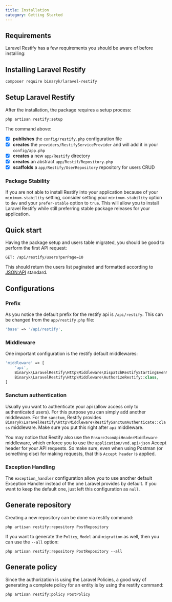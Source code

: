 ```yaml
---
title: Installation 
category: Getting Started
---
```


## Requirements

Laravel Restify has a few requirements you should be aware of before installing:

<list :items="['Composer', 'Laravel Framework >= 7.0']">
</list>

## Installing Laravel Restify

```bash
composer require binaryk/laravel-restify
```

## Setup Laravel Restify

After the installation, the package requires a setup process:

```shell script
php artisan restify:setup
```

The command above:

- [x] **publishes** the `config/restify.php` configuration file
- [x] **creates** the `providers/RestifyServiceProvider` and will add it in your `config/app.php`
- [x] **creates** a new `app/Restify` directory
- [x] **creates** an abstract `app/Restif/Repository.php`
- [x] **scaffolds** a `app/Restify/UserRepository` repository for users CRUD

### Package Stability

<alert>

If you are not able to install Restify into your application because of your `minimum-stability` setting, consider
setting your `minimum-stability` option to `dev` and your `prefer-stable` option to `true`. This will allow you to
install Laravel Restify while still preferring stable package releases for your application.

</alert>

## Quick start

Having the package setup and users table migrated, you should be good to perform the first API request:

```http request
GET: /api/restify/users?perPage=10
```

This should return the users list paginated and formatted according to [JSON:API](https://jsonapi.org/format/) standard.

## Configurations

### Prefix

As you notice the default prefix for the restify api is `/api/restify`. This can be changed from the `app/restify.php`
file:

```php
'base' => '/api/restify',
```

### Middleware

One important configuration is the restify default middlewares:

```php
'middleware' => [
    'api',
    Binaryk\LaravelRestify\Http\Middleware\DispatchRestifyStartingEvent::class,
    Binaryk\LaravelRestify\Http\Middleware\AuthorizeRestify::class,
]
```

### Sanctum authentication

Usually you want to authenticate your api (allow access only to authenticated users). For this purpose you can simply
add another middleware. For the `sanctum`, Restify
provides `Binaryk\LaravelRestify\Http\Middleware\RestifySanctumAuthenticate::class` middleware. Make sure you put this
right after `api` middleware.

You may notice that Restify also use the `EnsureJsonApiHeaderMiddleware` middleware, which enforce you to use
the `application/vnd.api+json` Accept header for your API requests. So make sure, even when using Postman (or something
else) for making requests, that this `Accept header` is applied.

### Exception Handling

The `exception_handler` configuration allow you to use another default Exception Handler instead of the one Laravel
provides by default. If you want to keep the default one, just left this configuration as `null`.

## Generate repository

Creating a new repository can be done via restify command:

```shell script
php artisan restify:repository PostRepository
```

If you want to generate the `Policy`, `Model` and `migration` as well, then you can use the `--all` option:

```shell script
php artisan restify:repository PostRepository --all
```

## Generate policy

Since the authorization is using the Laravel Policies, a good way of generating a complete policy for an entity is by
using the restify command:

```shell script
php artisan restify:policy PostPolicy
```
